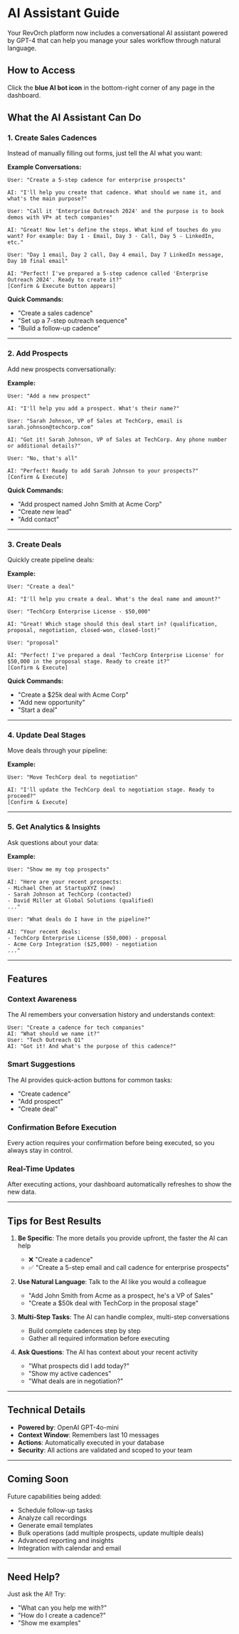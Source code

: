 # AI Assistant Guide

Your RevOrch platform now includes a conversational AI assistant powered by GPT-4 that can help you manage your sales workflow through natural language.

## How to Access

Click the **blue AI bot icon** in the bottom-right corner of any page in the dashboard.

## What the AI Assistant Can Do

### 1. Create Sales Cadences

Instead of manually filling out forms, just tell the AI what you want:

**Example Conversations:**

```
User: "Create a 5-step cadence for enterprise prospects"

AI: "I'll help you create that cadence. What should we name it, and what's the main purpose?"

User: "Call it 'Enterprise Outreach 2024' and the purpose is to book demos with VP+ at tech companies"

AI: "Great! Now let's define the steps. What kind of touches do you want? For example: Day 1 - Email, Day 3 - Call, Day 5 - LinkedIn, etc."

User: "Day 1 email, Day 2 call, Day 4 email, Day 7 LinkedIn message, Day 10 final email"

AI: "Perfect! I've prepared a 5-step cadence called 'Enterprise Outreach 2024'. Ready to create it?"
[Confirm & Execute button appears]
```

**Quick Commands:**
- "Create a sales cadence"
- "Set up a 7-step outreach sequence"
- "Build a follow-up cadence"

---

### 2. Add Prospects

Add new prospects conversationally:

**Example:**

```
User: "Add a new prospect"

AI: "I'll help you add a prospect. What's their name?"

User: "Sarah Johnson, VP of Sales at TechCorp, email is sarah.johnson@techcorp.com"

AI: "Got it! Sarah Johnson, VP of Sales at TechCorp. Any phone number or additional details?"

User: "No, that's all"

AI: "Perfect! Ready to add Sarah Johnson to your prospects?"
[Confirm & Execute]
```

**Quick Commands:**
- "Add prospect named John Smith at Acme Corp"
- "Create new lead"
- "Add contact"

---

### 3. Create Deals

Quickly create pipeline deals:

**Example:**

```
User: "Create a deal"

AI: "I'll help you create a deal. What's the deal name and amount?"

User: "TechCorp Enterprise License - $50,000"

AI: "Great! Which stage should this deal start in? (qualification, proposal, negotiation, closed-won, closed-lost)"

User: "proposal"

AI: "Perfect! I've prepared a deal 'TechCorp Enterprise License' for $50,000 in the proposal stage. Ready to create it?"
[Confirm & Execute]
```

**Quick Commands:**
- "Create a $25k deal with Acme Corp"
- "Add new opportunity"
- "Start a deal"

---

### 4. Update Deal Stages

Move deals through your pipeline:

**Example:**

```
User: "Move TechCorp deal to negotiation"

AI: "I'll update the TechCorp deal to negotiation stage. Ready to proceed?"
[Confirm & Execute]
```

---

### 5. Get Analytics & Insights

Ask questions about your data:

**Example:**

```
User: "Show me my top prospects"

AI: "Here are your recent prospects:
- Michael Chen at StartupXYZ (new)
- Sarah Johnson at TechCorp (contacted)
- David Miller at Global Solutions (qualified)
..."

User: "What deals do I have in the pipeline?"

AI: "Your recent deals:
- TechCorp Enterprise License ($50,000) - proposal
- Acme Corp Integration ($25,000) - negotiation
..."
```

---

## Features

### Context Awareness
The AI remembers your conversation history and understands context:

```
User: "Create a cadence for tech companies"
AI: "What should we name it?"
User: "Tech Outreach Q1"
AI: "Got it! And what's the purpose of this cadence?"
```

### Smart Suggestions
The AI provides quick-action buttons for common tasks:
- "Create cadence"
- "Add prospect"
- "Create deal"

### Confirmation Before Execution
Every action requires your confirmation before being executed, so you always stay in control.

### Real-Time Updates
After executing actions, your dashboard automatically refreshes to show the new data.

---

## Tips for Best Results

1. **Be Specific**: The more details you provide upfront, the faster the AI can help
   - ❌ "Create a cadence"
   - ✅ "Create a 5-step email and call cadence for enterprise prospects"

2. **Use Natural Language**: Talk to the AI like you would a colleague
   - "Add John Smith from Acme as a prospect, he's a VP of Sales"
   - "Create a $50k deal with TechCorp in the proposal stage"

3. **Multi-Step Tasks**: The AI can handle complex, multi-step conversations
   - Build complete cadences step by step
   - Gather all required information before executing

4. **Ask Questions**: The AI has context about your recent activity
   - "What prospects did I add today?"
   - "Show my active cadences"
   - "What deals are in negotiation?"

---

## Technical Details

- **Powered by**: OpenAI GPT-4o-mini
- **Context Window**: Remembers last 10 messages
- **Actions**: Automatically executed in your database
- **Security**: All actions are validated and scoped to your team

---

## Coming Soon

Future capabilities being added:
- Schedule follow-up tasks
- Analyze call recordings
- Generate email templates
- Bulk operations (add multiple prospects, update multiple deals)
- Advanced reporting and insights
- Integration with calendar and email

---

## Need Help?

Just ask the AI! Try:
- "What can you help me with?"
- "How do I create a cadence?"
- "Show me examples"
